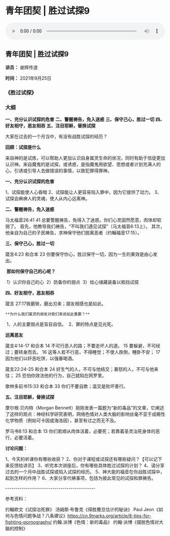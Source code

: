 # 青年团契 | 胜过试探9

<audio style="width: 100%;" preload="false" controls controlslist="nodownload"><source src="http://file.simai.life/audio/mp3/2021/dantuan_9_210925.m4a" type="audio/mpeg">Your browser does not support the audio element.</audio>

## 青年团契 | 胜过试探9

**讲员：** 谢辉传道

**时间：** 2021年9月25日

### 《胜过试探》

### **大纲**

**一、充分认识试探的危害**
**二、警醒祷告，免入迷惑**
**三、保守己心，胜过一切**
**四、好友相守，恶友相吞**
**五、注目耶稣，替换试探**

大家在过去的一个月当中，有没有战胜试探的经历？

**回顾：试探是什么**

​		来自神的是试炼，可以帮助人更加认识自身属灵生命的状况，同时有助于信徒更加认识神。
​		来自魔鬼的是试探，或诱惑，是指魔鬼用欲望、思想或者计划充满人的心，引诱或引导人去做错误的事情，以致犯罪得罪神。



**一、充分认识试探的危害** 

1、试探能使人心昏暗
2、试探能让人更容易陷入罪中，因为它提供了动力。
3、试探会麻痹人的灵魂，使人从内心远离神。

**二、警醒祷告，免入迷惑**

马太福音26:41
41 总要警醒祷告，免得入了迷惑。你们心灵固然愿意，肉体却软弱了。
首先，他教导我们祷告，“不叫我们遇见试探”（马太福音6:13上）。
其次，他亲自为自己的子民祷告，求神保守他们脱离恶者（约翰福音17:15）。 

**三、保守己心，胜过一切**

箴言4:23 和合本
23 你要保守你心，胜过保守一切，因为一生的果效是由心发出。

​	**那如何保守自己的心呢？**

​	1）认识你自己的心
​	2）防备你的弱点
​	3）给心储藏装备以抵挡试探

**四、好友相守，恶友相吞**

箴言 27:17铁磨铁，磨出刃来；朋友相感也是如此。

 	**为什么我们属灵的朋友对我们来说如此重要？**

​	1、人的主要弱点是盲目自信。
​	2、罪的特点是见光死。

**远离恶友**

箴言4:14-17 和合本
14 不可行恶人的路；不要走坏人的道。
15 要躲避，不可经过；要转身而去。
16 这等人若不行恶，不得睡觉；不使人跌倒，睡卧不安；
17 因为他们以奸恶吃饼，以强暴喝酒。

箴言22:24-25 和合本
24 好生气的人，不可与他结交；暴怒的人，不可与他来往；
25 恐怕你效法他的行为，自己就陷在网罗里。

歌林多前书15:33 和合本
33 你们不要自欺；滥交是败坏善行。

 

**五、注目耶稣，替换试探** 

摩尔根∙贝内特（Morgan Bennett）刚刚发表一篇题为“新的毒品”的文章，它阐述了这样的观点：神经科学研究表明，网络色情对人类大脑的影响丝毫不亚于成瘾性化学物质（例如可卡因或海洛因），甚至有过之而无不及。 

罗马书8:13 和合本
13 你们若顺从肉体活着，必要死；若靠着圣灵治死身体的恶行，必要活着。 

**讨论问题：**

1、今天的听课你有哪些收获？
2、你对于课程或试探还有哪些疑问？【可以记下来反馈给讲员】
3、听完本次讲座后，你有哪些具体胜过试探的计划？
4、请分享过去的一个月中战胜试探或陷入试探的经历。
5、神大能的福音在你战胜试探中，起到怎样的作用？
6、大家分享代祷事项，包括为彼此常见的试探和罪祷告。

\--------------------------------------------

参考资料：

约翰欧文《试探治死罪》
汤姆斯·布鲁克《得胜撒旦估计的秘诀》
Paul Jeon《如何与色情问题争战？八条建议》https://cn.9marks.org/article/8-tips-for-fighting-pornography/
约翰.派博《色情：新的毒品》
约翰·派博《摆脱色情对大脑的控制》

 
